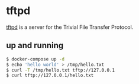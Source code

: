 tftpd
=====

[tftpd][1] is a server for the Trivial File Transfer Protocol.

## up and running

```bash
$ docker-compose up -d
$ echo 'hello world' > /tmp/hello.txt
$ curl -T /tmp/hello.txt tftp://127.0.0.1
$ curl tftp://127.0.0.1/hello.txt
```

[1]: https://wiki.archlinux.org/title/TFTP
